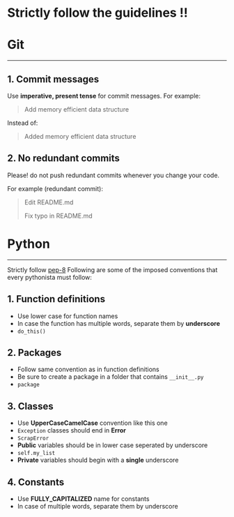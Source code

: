 # Strictly follow the guidelines !!

# Git
-------------

## 1. Commit messages

Use **imperative, present tense** for commit messages.
For example:  

> Add memory efficient data structure

Instead of:

> Added memory efficient data structure


## 2. No redundant commits

Please! do not push redundant commits whenever you change your code.  

For example (redundant commit):

> Edit README.md
> 
> Fix typo in README.md


# Python
-------------

Strictly follow [pep-8](https://www.python.org/dev/peps/pep-0008/)
Following are some of the imposed conventions that every pythonista must follow:

## 1. Function definitions
- Use lower case for function names
- In case the function has multiple words, separate them by **underscore**
- `do_this()`

## 2. Packages
- Follow same convention as in function definitions
- Be sure to create a package in a folder that contains `__init__.py`
- `package`

## 3. Classes
- Use **UpperCaseCamelCase** convention like this one
- `Exception` classes should end in **Error**
- `ScrapError`
- **Public** variables should be in lower case seperated by underscore
- `self.my_list`
- **Private** variables should begin with a **single** underscore

## 4. Constants
- Use **FULLY_CAPITALIZED** name for constants
- In case of multiple words, separate them by underscore

